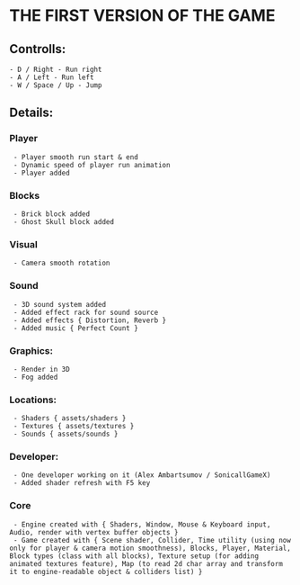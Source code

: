# THE FIRST VERSION OF THE GAME

## Controlls:
    - D / Right - Run right
    - A / Left - Run left
    - W / Space / Up - Jump

## Details:
###   Player
     - Player smooth run start & end
     - Dynamic speed of player run animation
     - Player added
###   Blocks
     - Brick block added
     - Ghost Skull block added
###   Visual
     - Camera smooth rotation
###   Sound
     - 3D sound system added
     - Added effect rack for sound source
     - Added effects { Distortion, Reverb }
     - Added music { Perfect Count }
###   Graphics:
     - Render in 3D
     - Fog added
###   Locations:
     - Shaders { assets/shaders }
     - Textures { assets/textures }
     - Sounds { assets/sounds }
###   Developer:
     - One developer working on it (Alex Ambartsumov / SonicallGameX)
     - Added shader refresh with F5 key
###   Core
     - Engine created with { Shaders, Window, Mouse & Keyboard input, Audio, render with vertex buffer objects }
     - Game created with { Scene shader, Collider, Time utility (using now only for player & camera motion smoothness), Blocks, Player, Material, Block types (class with all blocks), Texture setup (for adding animated textures feature), Map (to read 2d char array and transform it to engine-readable object & colliders list) }
